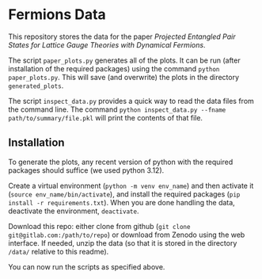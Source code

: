 # Fermions Data

This repository stores the data for the paper *Projected Entangled Pair States for Lattice Gauge Theories with Dynamical Fermions*.

The script `paper_plots.py` generates all of the plots. It can be run (after installation of the required packages) using the command `python paper_plots.py`. This will save (and overwrite) the plots in the directory `generated_plots`.

The script `inspect_data.py` provides a quick way to read the data files from the command line. The command 
`python inspect_data.py --fname path/to/summary/file.pkl`
will print the contents of that file.

## Installation

To generate the plots, any recent version of python with the required packages should suffice (we used python 3.12).

Create a virtual environment (`python -m venv env_name`) and then activate it (`source env_name/bin/activate`), and install the required packages (`pip install -r requirements.txt`). When you are done handling the data, deactivate the environment, `deactivate`.

Download this repo: either clone from github (`git clone git@gitlab.com:/path/to/repo`) or download from Zenodo using the web interface. If needed, unzip the data (so that it is stored in the directory `/data/` relative to this readme).

You can now run the scripts as specified above.